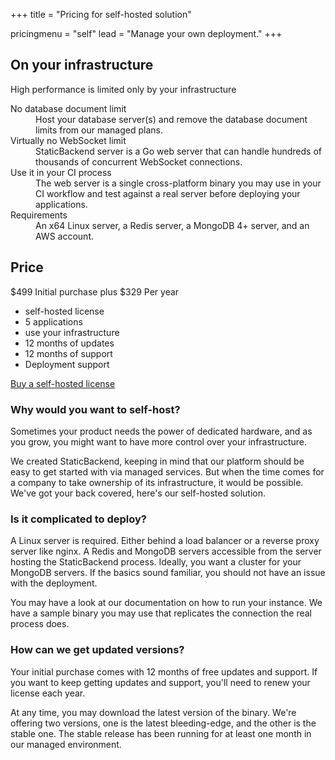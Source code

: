 +++
title = "Pricing for self-hosted solution"

pricingmenu = "self"
lead = "Manage your own deployment."
+++

<div class="pt-12"></div>
<div class="relative bg-white">
  <div class="absolute inset-0" aria-hidden="true">
    <div class="absolute inset-y-0 right-0 w-1/2 bg-gray-800"></div>
  </div>
  <div class="relative max-w-7xl mx-auto lg:px-8 lg:grid lg:grid-cols-2">
    <div class="bg-white py-16 px-4 sm:py-24 sm:px-6 lg:px-0 lg:pr-8">
      <div class="max-w-lg mx-auto lg:mx-0">
        <h2 class="text-base font-semibold tracking-wide text-sb uppercase">
          On your infrastructure
        </h2>
        <p class="mt-2 text-2xl font-extrabold text-gray-900 sm:text-3xl">
					High performance is limited only by your infrastructure
				</p>
        <dl class="mt-12 space-y-10">
          <div class="flex">
            <div class="ml-4">
              <dt class="text-lg leading-6 font-medium text-gray-900">
                No database document limit
              </dt>
              <dd class="mt-2 text-base text-gray-500">
                Host your database server(s) and remove the database document 
								limits from our managed plans.
              </dd>
            </div>
          </div>
          <div class="flex">
            <div class="ml-4">
              <dt class="text-lg leading-6 font-medium text-gray-900">
                Virtually no WebSocket limit
              </dt>
              <dd class="mt-2 text-base text-gray-500">
								StaticBackend server is a Go web server that can handle hundreds 
								of thousands of concurrent WebSocket connections.
              </dd>
            </div>
          </div>
          <div class="flex">
            <div class="ml-4">
              <dt class="text-lg leading-6 font-medium text-gray-900">
                Use it in your CI process
              </dt>
              <dd class="mt-2 text-base text-gray-500">
                The web server is a single cross-platform binary you may use in 
								your CI workflow and test against a real server before deploying 
								your applications.
              </dd>
            </div>
          </div>
          <div class="flex">
            <div class="ml-4">
              <dt class="text-lg leading-6 font-medium text-gray-900">
                Requirements
              </dt>
              <dd class="mt-2 text-base text-gray-500">
                An x64 Linux server, a Redis server, a MongoDB 4+ server, and 
								an AWS account.
              </dd>
            </div>
          </div>
        </dl>
      </div>
    </div>
    <div class="bg-gray-800 py-16 px-4 sm:py-24 sm:px-6 lg:bg-none lg:px-0 lg:pl-8 lg:flex lg:items-center lg:justify-end">
      <div class="max-w-lg mx-auto w-full space-y-8 lg:mx-0">
        <div>
          <h2 class="sr-only">Price</h2>
          <p class="relative grid grid-cols-2">
            <span class="flex flex-col text-center">
              <span class="text-5xl font-extrabold text-white tracking-tight">$499</span>
              <span class="mt-2 text-base font-medium text-gray-100">Initial purchase</span>
              <span class="sr-only">plus</span>
            </span>
            <span class="pointer-events-none absolute h-12 w-full flex items-center justify-center" aria-hidden="true">
            </span>
            <span>
              <span class="flex flex-col text-center">
                <span class="text-5xl font-extrabold text-white tracking-tight">$329</span>
                <span class="mt-2 text-base font-medium text-gray-100">Per year</span>
              </span>
            </span>
          </p>
        </div>
        <ul class="bg-gray-600 bg-opacity-50 rounded sm:grid sm:grid-cols-2 sm:grid-rows-3 sm:grid-flow-col">
          <li class="py-4 px-4 flex items-center space-x-3 text-base text-white">
            <span>self-hosted license</span>
          </li>
          <li class="border-t border-gray-800 border-opacity-25 py-4 px-4 flex items-center space-x-3 text-base text-white">
            <span>5 applications</span>
          </li>
          <li class="border-t border-gray-800 border-opacity-25 py-4 px-4 flex items-center space-x-3 text-base text-white">
            <span>use your infrastructure</span>
          </li>
          <li class="border-t border-gray-800 border-opacity-25 py-4 px-4 flex items-center space-x-3 text-base text-white sm:border-t-0 sm:border-l">
            <span>12 months of updates</span>
          </li>
          <li class="border-t border-gray-800 border-opacity-25 py-4 px-4 flex items-center space-x-3 text-base text-white sm:border-l">
            <span>12 months of support</span>
          </li>
          <li class="border-t border-gray-800 border-opacity-25 py-4 px-4 flex items-center space-x-3 text-base text-white sm:border-l">
            <span>Deployment support</span>
          </li>
        </ul>
        <a href="/contact/" class="bg-sb border border-transparent rounded-md w-full px-8 py-4 flex items-center justify-center text-lg leading-6 font-medium text-white hover:bg-red-500 md:px-10">
          Buy a self-hosted license
        </a>
      </div>
    </div>
  </div>
</div>

<div class="pt-20 prose prose-lg max-w-5xl mx-auto">
	<h3>Why would you want to self-host?</h3>
	<p>
		Sometimes your product needs the power of dedicated hardware, and as you 
		grow, you might want to have more control over your infrastructure.
	</p>
	<p>
		We created StaticBackend, keeping in mind that our platform should be easy 
		to get started with via managed services. But when the time comes for a 
		company to take ownership of its infrastructure, it would be possible. 
		We've got your back covered, here's our self-hosted solution.
	</p>
	<div class="py-8 lg:flex">
		<div class="w-full lg:w-1/2 lg:pr-4">
			<h3>Is it complicated to deploy?</h3>
			<p>
				A Linux server is required. Either behind a load balancer or a reverse 
				proxy server like nginx. A Redis and MongoDB servers accessible from the 
				server hosting the StaticBackend process. Ideally, you want a cluster 
				for your MongoDB servers. If the basics sound familiar, you should not 
				have an issue with the deployment.
			</p>
			<p>
				You may have a look at our documentation on how to run your instance. 
				We have a sample binary you may use that replicates the connection the 
				real process does.
			</p>
		</div>
		<div class="w-full lg:w-1/2 lg:pl-4">
			<h3>How can we get updated versions?</h3>
			<p>
				Your initial purchase comes with 12 months of free updates and support. 
				If you want to keep getting updates and support, you'll need to renew 
				your license each year.
			</p>
			<p>
				At any time, you may download the latest version of the binary. We're 
				offering two versions, one is the latest bleeding-edge, and the other 
				is the stable one. The stable release has been running for at least one 
				month in our managed environment.
			</p>
		</div>
	</div>
</div>